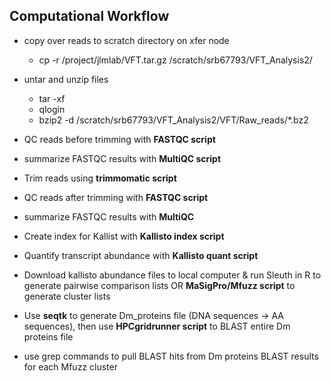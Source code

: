 ## Computational Workflow 
- copy over reads to scratch directory on xfer node
  - cp -r /project/jlmlab/VFT.tar.gz /scratch/srb67793/VFT_Analysis2/

- untar and unzip files
  - tar -xf
  - qlogin
  - bzip2 -d /scratch/srb67793/VFT_Analysis2/VFT/Raw_reads/*.bz2

- QC reads before trimming with **FASTQC script**
- summarize FASTQC results with **MultiQC script**
- Trim reads using **trimmomatic script**
- QC reads after trimming with **FASTQC script**
- summarize FASTQC results with **MultiQC**
- Create index for Kallist with **Kallisto index script**
- Quantify transcript abundance with **Kallisto quant script**
- Download kallisto abundance files to local computer & run Sleuth in R to generate pairwise comparison lists OR **MaSigPro/Mfuzz script** to generate cluster lists
- Use **seqtk** to generate Dm_proteins file (DNA sequences -> AA sequences), then use **HPCgridrunner script** to BLAST entire Dm proteins file
- use grep commands to pull BLAST hits from Dm proteins BLAST results for each Mfuzz cluster
